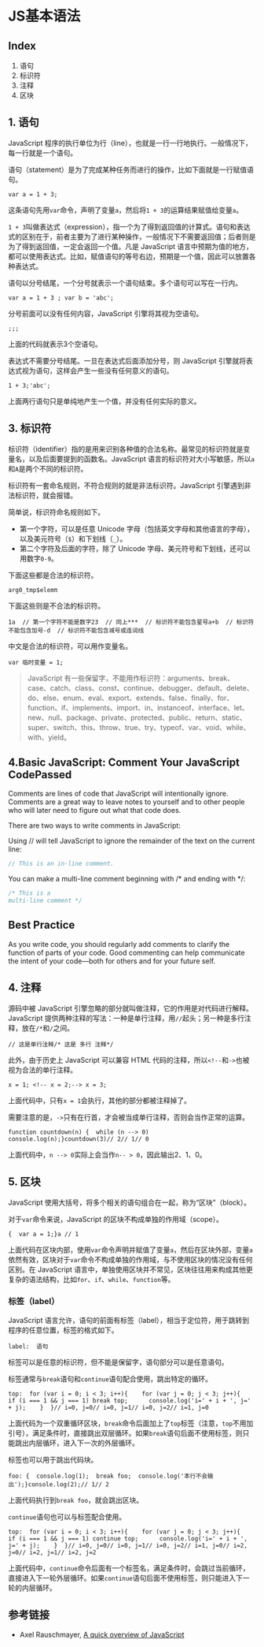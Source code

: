# JS基本语法

## Index

1. 语句
2. 标识符
3. 注释
4. 区块

## 1. 语句

JavaScript 程序的执行单位为行（line），也就是一行一行地执行。一般情况下，每一行就是一个语句。

语句（statement）是为了完成某种任务而进行的操作，比如下面就是一行赋值语句。

```
var a = 1 + 3;
```

这条语句先用`var`命令，声明了变量`a`，然后将`1 + 3`的运算结果赋值给变量`a`。

`1 + 3`叫做表达式（expression），指一个为了得到返回值的计算式。语句和表达式的区别在于，前者主要为了进行某种操作，一般情况下不需要返回值；后者则是为了得到返回值，一定会返回一个值。凡是 JavaScript 语言中预期为值的地方，都可以使用表达式。比如，赋值语句的等号右边，预期是一个值，因此可以放置各种表达式。

语句以分号结尾，一个分号就表示一个语句结束。多个语句可以写在一行内。

```
var a = 1 + 3 ; var b = 'abc';
```

分号前面可以没有任何内容，JavaScript 引擎将其视为空语句。

```
;;;
```

上面的代码就表示3个空语句。

表达式不需要分号结尾。一旦在表达式后面添加分号，则 JavaScript 引擎就将表达式视为语句，这样会产生一些没有任何意义的语句。

```
1 + 3;'abc';
```

上面两行语句只是单纯地产生一个值，并没有任何实际的意义。



## 3. 标识符

标识符（identifier）指的是用来识别各种值的合法名称。最常见的标识符就是变量名，以及后面要提到的函数名。JavaScript 语言的标识符对大小写敏感，所以`a`和`A`是两个不同的标识符。

标识符有一套命名规则，不符合规则的就是非法标识符。JavaScript 引擎遇到非法标识符，就会报错。

简单说，标识符命名规则如下。

- 第一个字符，可以是任意 Unicode 字母（包括英文字母和其他语言的字母），以及美元符号（`$`）和下划线（`_`）。
- 第二个字符及后面的字符，除了 Unicode 字母、美元符号和下划线，还可以用数字`0-9`。

下面这些都是合法的标识符。

```
arg0_tmp$elemπ
```

下面这些则是不合法的标识符。

```
1a  // 第一个字符不能是数字23  // 同上***  // 标识符不能包含星号a+b  // 标识符不能包含加号-d  // 标识符不能包含减号或连词线
```

中文是合法的标识符，可以用作变量名。

```
var 临时变量 = 1;
```

> JavaScript 有一些保留字，不能用作标识符：arguments、break、case、catch、class、const、continue、debugger、default、delete、do、else、enum、eval、export、extends、false、finally、for、function、if、implements、import、in、instanceof、interface、let、new、null、package、private、protected、public、return、static、super、switch、this、throw、true、try、typeof、var、void、while、with、yield。



## 4.Basic JavaScript: Comment Your JavaScript CodePassed

Comments are lines of code that JavaScript will intentionally ignore. Comments are a great way to leave notes to yourself and to other people who will later need to figure out what that code does.

There are two ways to write comments in JavaScript:

Using // will tell JavaScript to ignore the remainder of the text on the current line:

```js
// This is an in-line comment.

```

You can make a multi-line comment beginning with /* and ending with */:

```js
/* This is a
multi-line comment */
```

## Best Practice

As you write code, you should regularly add comments to clarify the function of parts of your code. Good commenting can help communicate the intent of your code—both for others and for your future self.


## 4. 注释

源码中被 JavaScript 引擎忽略的部分就叫做注释，它的作用是对代码进行解释。JavaScript 提供两种注释的写法：一种是单行注释，用`//`起头；另一种是多行注释，放在`/*`和`/`之间。

```
// 这是单行注释/* 这是 多行 注释*/
```

此外，由于历史上 JavaScript 可以兼容 HTML 代码的注释，所以`<!--`和`->`也被视为合法的单行注释。

```
x = 1; <!-- x = 2;--> x = 3;
```

上面代码中，只有`x = 1`会执行，其他的部分都被注释掉了。

需要注意的是，`->`只有在行首，才会被当成单行注释，否则会当作正常的运算。

```
function countdown(n) {  while (n --> 0) console.log(n);}countdown(3)// 2// 1// 0
```

上面代码中，`n --> 0`实际上会当作`n-- > 0`，因此输出2、1、0。



## 5. 区块

JavaScript 使用大括号，将多个相关的语句组合在一起，称为“区块”（block）。

对于`var`命令来说，JavaScript 的区块不构成单独的作用域（scope）。

```
{  var a = 1;}a // 1
```

上面代码在区块内部，使用`var`命令声明并赋值了变量`a`，然后在区块外部，变量`a`依然有效，区块对于`var`命令不构成单独的作用域，与不使用区块的情况没有任何区别。在 JavaScript 语言中，单独使用区块并不常见，区块往往用来构成其他更复杂的语法结构，比如`for`、`if`、`while`、`function`等。

### 标签（label）

JavaScript 语言允许，语句的前面有标签（label），相当于定位符，用于跳转到程序的任意位置，标签的格式如下。

```
label:  语句
```

标签可以是任意的标识符，但不能是保留字，语句部分可以是任意语句。

标签通常与`break`语句和`continue`语句配合使用，跳出特定的循环。

```
top:  for (var i = 0; i < 3; i++){    for (var j = 0; j < 3; j++){      if (i === 1 && j === 1) break top;      console.log('i=' + i + ', j=' + j);    }  }// i=0, j=0// i=0, j=1// i=0, j=2// i=1, j=0
```

上面代码为一个双重循环区块，`break`命令后面加上了`top`标签（注意，`top`不用加引号），满足条件时，直接跳出双层循环。如果`break`语句后面不使用标签，则只能跳出内层循环，进入下一次的外层循环。

标签也可以用于跳出代码块。

```
foo: {  console.log(1);  break foo;  console.log('本行不会输出');}console.log(2);// 1// 2
```

上面代码执行到`break foo`，就会跳出区块。

`continue`语句也可以与标签配合使用。

```
top:  for (var i = 0; i < 3; i++){    for (var j = 0; j < 3; j++){      if (i === 1 && j === 1) continue top;      console.log('i=' + i + ', j=' + j);    }  }// i=0, j=0// i=0, j=1// i=0, j=2// i=1, j=0// i=2, j=0// i=2, j=1// i=2, j=2
```

上面代码中，`continue`命令后面有一个标签名，满足条件时，会跳过当前循环，直接进入下一轮外层循环。如果`continue`语句后面不使用标签，则只能进入下一轮的内层循环。

## 参考链接

- Axel Rauschmayer, [A quick overview of JavaScript](http://www.2ality.com/2011/10/javascript-overview.html)